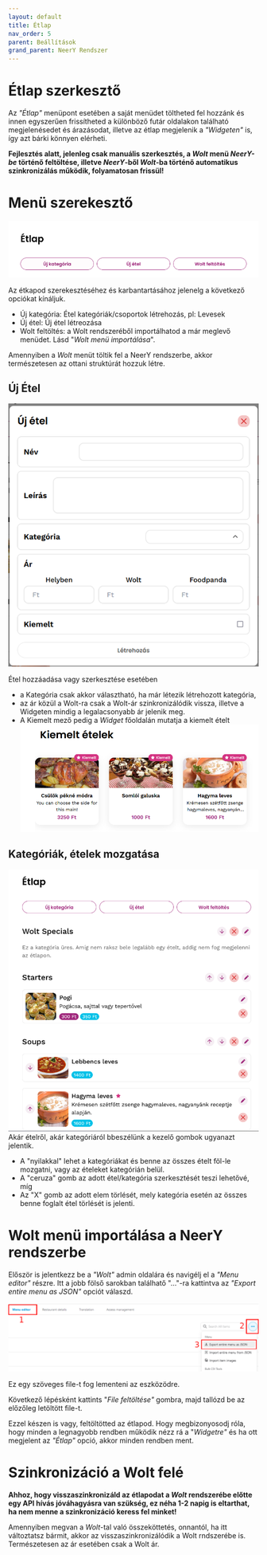 ```yaml
---
layout: default
title: Étlap
nav_order: 5
parent: Beállítások
grand_parent: NeerY Rendszer
---
```

# Étlap szerkesztő

Az _"Étlap"_ menüpont esetében a saját menüdet töltheted fel hozzánk és innen egyszerűen frissítheted a különböző futár oldalakon található megjelenésedet és árazásodat, illetve az étlap megjelenik a _"Widgeten"_ is, így azt bárki könnyen elérheti.

**Fejlesztés alatt, jelenleg csak manuális szerkesztés, a _Wolt_ menü _NeerY-be_ történő feltöltése, illetve _NeerY_-ből _Wolt_-ba történő automatikus szinkronizálás működik, folyamatosan frissül!**

# Menü szerekesztő
![](../../assets/images/menu/menubuttons.png)

Az étkapod szerekesztéséhez és karbantartásához jelenelg a következő opciókat kínáljuk.
- Új kategória: Étel kategóriák/csoportok létrehozás, pl: Levesek
- Új étel: Új étel létreozása
- Wolt feltöltés: a Wolt rendszeréből importálhatod a már meglevő menüdet. Lásd "_Wolt menü importálása_".

Amennyiben a _Wolt_ menüt töltik fel a NeerY rendszerbe, akkor természetesen az ottani struktúrát hozzuk létre.

## Új Étel
![](../../assets/images/menu/addfood.png)

Étel hozzáadása vagy szerkesztése esetében 
- a Kategória csak akkor választható, ha már létezik létrehozott kategória, 
- az ár közül a Wolt-ra csak a Wolt-ár szinkronizálódik vissza, illetve a Widgeten mindig a legalacsonyabb ár jelenik meg.
- A Kiemelt mező pedig a _Widget_ főoldalán mutatja a kiemelt ételt
![](../../assets/images/menu/featuredfood.png)

## Kategóriák, ételek mozgatása
![](../../assets/images/menu/menueditor.png)
Akár ételről, akár kategóriáról bbeszélünk a kezelő gombok ugyanazt jelentik.
- A "nyilakkal" lehet a kategóriákat és benne az összes ételt föl-le mozgatni, vagy az ételeket kategórián belül.
- A "ceruza" gomb az adott étel/kategória szerkesztését teszi lehetővé, míg
- Az "X" gomb az adott elem törlését, mely kategória esetén az összes benne foglalt étel törlését is jelenti.

# Wolt menü importálása a NeerY rendszerbe
Először is jelentkezz be a _"Wolt"_ admin oldalára és navigélj el a _"Menu editor"_ részre. Itt a jobb fölső sarokban találhatő "..."-ra kattintva az _"Export entire menu as JSON"_ opciót válaszd.

![](../../assets/images/download_wolt.png)

Ez egy szöveges file-t fog lementeni az eszközödre.

Következő lépésként kattints "_File feltöltése"_ gombra, majd tallózd be az előzőleg letöltött file-t.

Ezzel készen is vagy, feltöltötted az étlapod. Hogy megbizonyosodj róla, hogy minden a legnagyobb rendben működik nézz rá a "_Widgetre"_ és ha ott megjelent az _"Étlap"_ opció, akkor minden rendben ment.

# Szinkronizáció a Wolt felé
**Ahhoz, hogy visszaszinkronizáld az étlapodat a _Wolt_ rendszerébe előtte egy API hívás jóváhagyásra van szükség, ez néha 1-2 napig is eltarthat, ha nem menne a szinkronizáció keress fel minket!**

Amennyiben megvan a _Wolt_-tal való összeköttetés, onnantól, ha itt változtatsz bármit, akkor az visszaszinkronizálódik a Wolt rndszerébe is. Természetesen az ár esetében csak a Wolt ár.
